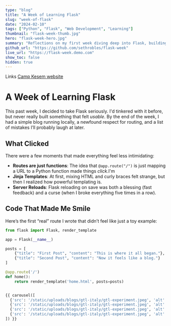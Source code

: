 ```yaml
---
type: "blog"
title: "A Week of Learning Flask"
slug: "week-of-flask"
date: "2024-02-10"
tags: ["Python", "Flask", "Web Development", "Learning"]
thumbnail: "flask-week-thumb.jpg"
hero: "flask-week-hero.jpg"
summary: "Reflections on my first week diving deep into Flask, building small apps, and realizing the joys (and quirks) of web development with Python."
github_url: "https://github.com/sethrobles/flask-week"
live_url: "https://flask-week.demo.com"
show_toc: false
hidden: true
---
```





Links
[Camp Kesem website](https://www.campkesem.org/)


# A Week of Learning Flask

This past week, I decided to take Flask seriously. I'd tinkered with it before, but never really built something that felt *usable*. By the end of the week, I had a simple blog running locally, a newfound respect for routing, and a list of mistakes I’ll probably laugh at later.

## What Clicked

There were a few moments that made everything feel less intimidating:

- **Routes are just functions**: The idea that `@app.route("/")` is just mapping a URL to a Python function made things *click*.I'm
- **Jinja Templates**: At first, mixing HTML and curly braces felt strange, but then I realized how powerful templating is.
- **Server Reloads**: Flask reloading on save was both a blessing (fast feedback) and a curse (when I broke everything five times in a row).

## Code That Made Me Smile

Here’s the first “real” route I wrote that didn’t feel like just a toy example:

```python
from flask import Flask, render_template

app = Flask(__name__)

posts = [
    {"title": "First Post", "content": "This is where it all began."},
    {"title": "Second Post", "content": "Now it feels like a blog."}
]

@app.route('/')
def home():
    return render_template('home.html', posts=posts)


{{ carousel([
  {'src': '/static/uploads/blogs/gtl-italy/gtl-experiment.jpeg', 'alt': 'First', 'caption': 'First image'},
  {'src': '/static/uploads/blogs/gtl-italy/gtl-experiment.jpeg', 'alt': 'Second', 'caption': 'Second image'},
  {'src': '/static/uploads/blogs/gtl-italy/gtl-experiment.jpeg', 'alt': 'Third', 'caption': 'Third image'},
  {'src': '/static/uploads/blogs/gtl-italy/gtl-experiment.jpeg', 'alt': 'Fourth', 'caption': 'Fourth image'}
]) }}
